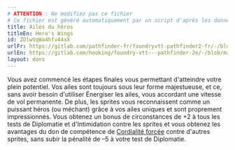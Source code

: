 ```yaml
---
# ATTENTION : Ne modifiez pas ce fichier
# Ce fichier est généré automatiquement par un script d'après les données du module Foundry VTT officiel et de sa traduction
title: Ailes du héros
titleEn: Hero's Wings
id: ZOlwVqWa4hfv44xX
urlFr: https://gitlab.com/pathfinder-fr/foundryvtt-pathfinder2-fr/-/blob/master/data/feats/ZOlwVqWa4hfv44xX.htm
urlEn: https://gitlab.com/hooking/foundry-vtt---pathfinder-2e/-/blob/master/packs/data/feats.db/hero-s-wings.json
layout: dons
---
```

Vous avez commencé les étapes finales vous permettant d'atteindre votre plein potentiel. Vos ailes sont toujours sous leur forme majestueuse, et ce, sans avoir besoin d'utiliser Énergiser les ailes, vous accordant une vitesse de vol permanente. De plus, les sprites vous reconnaissent comme un puissant héros (ou méchant) grâce à vos ailes uniques et sont proprement impressionnés. Vous obtenez un bonus de circonstances de +2 à tous les tests de Diplomatie et d'Intimidation contre les sprites et vous obtenez les avantages du don de compétence de [Cordialité forcée](cordialité-forcée.md) contre d'autres sprites, sans subir la pénalité de –5 à votre test de Diplomatie.
